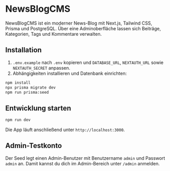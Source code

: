 # NewsBlogCMS

NewsBlogCMS ist ein moderner News-Blog mit Next.js, Tailwind CSS, Prisma und PostgreSQL. Über eine Adminoberfläche lassen sich Beiträge, Kategorien, Tags und Kommentare verwalten.

## Installation

1. `.env.example` nach `.env` kopieren und `DATABASE_URL`, `NEXTAUTH_URL` sowie `NEXTAUTH_SECRET` anpassen.
2. Abhängigkeiten installieren und Datenbank einrichten:

```bash
npm install
npx prisma migrate dev
npm run prisma:seed
```

## Entwicklung starten

```bash
npm run dev
```

Die App läuft anschließend unter `http://localhost:3000`.

## Admin-Testkonto

Der Seed legt einen Admin-Benutzer mit Benutzername `admin` und Passwort `admin` an. Damit kannst du dich im Admin-Bereich unter `/admin` anmelden.
